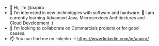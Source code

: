 - 👋 Hi, I’m @aapiro
- 👀 I’m interested in new technologies with software and hardware.
🌱 I am currently learning Advanced Java, Microservices Architectures and Cloud Development :)
- 💞️ I’m looking to collaborate on Commercials projects or for good causes.
- 📫 You can find me on linkedin -> https://www.linkedin.com/in/aapiro/

<!---
aapiro/aapiro is a ✨ special ✨ repository because its `README.md` (this file) appears on your GitHub profile.
You can click the Preview link to take a look at your changes.
--->
